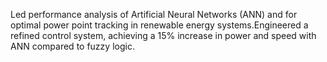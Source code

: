 Led performance analysis of Artificial Neural Networks (ANN) and for optimal power point tracking in renewable energy systems.Engineered a refined control system, achieving a 15% increase in power and speed with ANN compared to fuzzy logic.
